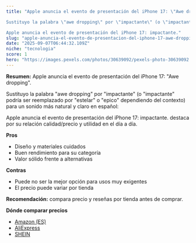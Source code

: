 ```yaml
---
title: "Apple anuncia el evento de presentación del iPhone 17: \"Awe dropping\". 

Sustituyo la palabra \"awe dropping\" por \"impactante\" (o \"impactante\" podría ser reemplazado por \"estelar\" o \"epico\" dependiendo del contexto) para un sonido más natural y claro en español:

Apple anuncia el evento de presentación del iPhone 17: impactante."
slug: "apple-anuncia-el-evento-de-presentacion-del-iphone-17-awe-dropping-sustituyo-la-"
date: "2025-09-07T06:44:32.109Z"
niche: "tecnologia"
score: 1
hero: "https://images.pexels.com/photos/30639092/pexels-photo-30639092.jpeg?auto=compress&cs=tinysrgb&fit=crop&h=627&w=1200&auto=compress&cs=tinysrgb&w=1200&h=675&fit=crop"
---
```


**Resumen:** Apple anuncia el evento de presentación del iPhone 17: "Awe dropping". 

Sustituyo la palabra "awe dropping" por "impactante" (o "impactante" podría ser reemplazado por "estelar" o "epico" dependiendo del contexto) para un sonido más natural y claro en español:

Apple anuncia el evento de presentación del iPhone 17: impactante. destaca por su relación calidad/precio y utilidad en el día a día.

**Pros**
- Diseño y materiales cuidados
- Buen rendimiento para su categoría
- Valor sólido frente a alternativas

**Contras**
- Puede no ser la mejor opción para usos muy exigentes
- El precio puede variar por tienda

**Recomendación:** compara precio y reseñas por tienda antes de comprar.

**Dónde comparar precios**
- [Amazon (ES)](https://www.amazon.es/s?k=Apple%20anuncia%20el%20evento%20de%20presentaci%C3%B3n%20del%20iPhone%2017%3A%20%22Awe%20dropping%22.%20%0A%0ASustituyo%20la%20palabra%20%22awe%20dropping%22%20por%20%22impactante%22%20(o%20%22impactante%22%20podr%C3%ADa%20ser%20reemplazado%20por%20%22estelar%22%20o%20%22epico%22%20dependiendo%20del%20contexto)%20para%20un%20sonido%20m%C3%A1s%20natural%20y%20claro%20en%20espa%C3%B1ol%3A%0A%0AApple%20anuncia%20el%20evento%20de%20presentaci%C3%B3n%20del%20iPhone%2017%3A%20impactante.&tag=teknovashop25-21)
- [AliExpress](https://www.aliexpress.com/wholesale?SearchText=Apple%20anuncia%20el%20evento%20de%20presentaci%C3%B3n%20del%20iPhone%2017%3A%20%22Awe%20dropping%22.%20%0A%0ASustituyo%20la%20palabra%20%22awe%20dropping%22%20por%20%22impactante%22%20(o%20%22impactante%22%20podr%C3%ADa%20ser%20reemplazado%20por%20%22estelar%22%20o%20%22epico%22%20dependiendo%20del%20contexto)%20para%20un%20sonido%20m%C3%A1s%20natural%20y%20claro%20en%20espa%C3%B1ol%3A%0A%0AApple%20anuncia%20el%20evento%20de%20presentaci%C3%B3n%20del%20iPhone%2017%3A%20impactante.)
- [SHEIN](https://www.shein.com/pdsearch/Apple%20anuncia%20el%20evento%20de%20presentaci%C3%B3n%20del%20iPhone%2017%3A%20%22Awe%20dropping%22.%20%0A%0ASustituyo%20la%20palabra%20%22awe%20dropping%22%20por%20%22impactante%22%20(o%20%22impactante%22%20podr%C3%ADa%20ser%20reemplazado%20por%20%22estelar%22%20o%20%22epico%22%20dependiendo%20del%20contexto)%20para%20un%20sonido%20m%C3%A1s%20natural%20y%20claro%20en%20espa%C3%B1ol%3A%0A%0AApple%20anuncia%20el%20evento%20de%20presentaci%C3%B3n%20del%20iPhone%2017%3A%20impactante.)